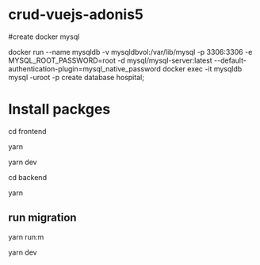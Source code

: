 # crud-vuejs-adonis5

#create docker mysql

docker run --name mysqldb -v mysqldbvol:/var/lib/mysql -p 3306:3306 -e MYSQL_ROOT_PASSWORD=root  -d mysql/mysql-server:latest --default-authentication-plugin=mysql_native_password
docker exec -it mysqldb mysql -uroot -p
create database hospital;

# Install packges




cd frontend

yarn

yarn dev


cd backend

yarn

## run migration

yarn run:m 

yarn dev
